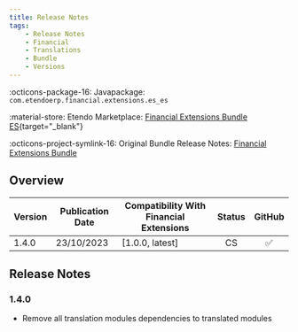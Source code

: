 ```yaml
---
title: Release Notes
tags:
    - Release Notes
    - Financial
    - Translations
    - Bundle
    - Versions
---
```


:octicons-package-16: Javapackage: `com.etendoerp.financial.extensions.es_es`

:material-store: Etendo Marketplace:  [Financial Extensions Bundle ES](https://marketplace.etendo.cloud/#/product-details?module=0E104B3E36C84992BD7A6D941FBC7AB9){target="_blank"}

:octicons-project-symlink-16: Original Bundle Release Notes: [Financial Extensions Bundle](whats-new/release-notes/etendo-classic/bundles/financial-extensions/release-notes.md)

## Overview

| Version | Publication Date | Compatibility With Financial Extensions | Status | GitHub |
| --- | --- | --- | :---: | :---: |
| 1.4.0 | 23/10/2023 | [1.0.0, latest] | CS | :white_check_mark: |

## Release Notes

### 1.4.0
- Remove all translation modules dependencies to translated modules